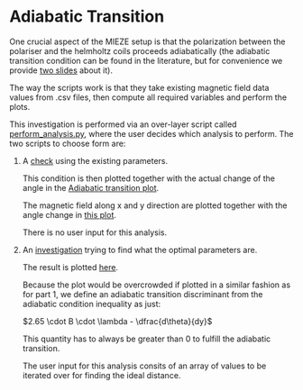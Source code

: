 Adiabatic Transition
====================

One crucial aspect of the MIEZE setup is that the polarization between the polariser and the helmholtz coils proceeds
adiabatically (the adiabatic transition condition can be found in the literature, but for convenience we provide 
[two slides](docs/adiabatic_transition_literature.pdf) about it). 

The way the scripts work is that they take existing magnetic field data values from .csv files, then compute all 
required variables and perform the plots.

This investigation is performed via an over-layer script called [perform_analysis.py](perform_analysis.py), where the 
user decides which analysis to perform. The two scripts to choose form are:

1. A [check](scripts/adiabatic_check.py) using the existing parameters.

    This condition is then plotted together with the actual change of the angle in the 
    [Adiabatic transition plot](results/adiabatic_transition_condition.png).
    
    The magnetic field along x and y direction are plotted together with the angle change in [this plot](results/by_bx.png).

    There is no user input for this analysis.

2. An [investigation](scripts/find_relative_distance.py) trying to find what the optimal parameters are.
    
    The result is plotted [here](results/distance_investigation_for_the_adiabatic_transition_condition.png).
    
    Because the plot would be overcrowded if plotted in a similar fashion as for part 1, we define an adiabatic 
    transition discriminant from the adiabatic condition inequality as just:

    $2.65 \cdot B \cdot \lambda - \dfrac{d\theta}{dy}$

    This quantity has to always be greater than 0 to fulfill the adiabatic transition.
    
    The user input for this analysis consits of an array of values to be iterated over for finding the ideal distance.
